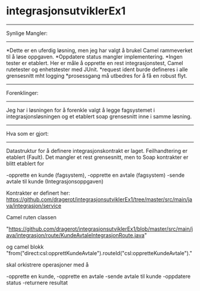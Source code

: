 # integrasjonsutviklerEx1

*******************
Synlige Mangler:
*******************

*Dette er en uferdig løsning, men jeg har valgt å brukel Camel rammeverket til å løse oppgaven. 
*Oppdatere status mangler implementering.
*Ingen tester er etablert. Her er måle å opprette en rest integrasjonstest, Camel rutetester og enhetstester med JUnit.
*request ident burde defineres i alle grensesnitt mht logging
*prosessgang må utbedres for å få en robust flyt.
*******************
Forenklinger:
*******************

Jeg har i løsningen for å forenkle valgt å legge fagsystemet i integrasjonsløsningen og et etablert soap grensesnitt inne i samme løsning. 

*******************
Hva som er gjort:
*******************

Datastruktur for å definere integrasjonskontrakt er laget. 
Feilhandtering er etablert (Fault).
Det mangler et rest grensesnitt, men to Soap kontrakter er blitt etablert for 

-opprette en kunde (fagsystem), 
-opprette en avtale (fagsystem)
-sende avtale til kunde (Integrasjonsoppgaven)

Kontrakter er definert her: https://github.com/dragerot/integrasjonsutviklerEx1/tree/master/src/main/java/integrasjon/service

Camel ruten classen 

"https://github.com/dragerot/integrasjonsutviklerEx1/blob/master/src/main/java/integrasjon/route/KundeAvtaleIntegrasjonRoute.java"

og camel blokk "from("direct:csl:opprettKundeAvtale").routeId("csl:oppretteKundeAvtale")."

skal orkistrere operasjoner med å 

-opprette en kunde, 
-opprette en avtale
-sende avtale til kunde
-oppdatere status
-returnere resultat

